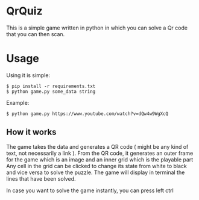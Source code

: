 # QrQuiz
This is a simple game written in python in which you can solve a Qr code that you can then scan.

# Usage
Using it is simple:

```console
$ pip install -r requirements.txt
$ python game.py some_data string 
```
Example:
```console
$ python game.py https://www.youtube.com/watch?v=dQw4w9WgXcQ
```

## How it works

The game takes the data and generates a QR code ( might be any kind of text, not necessarily a link ).
From the QR code, it generates an outer frame for the game which is an image and an inner grid which is the playable part
Any cell in the grid can be clicked to change its state from white to black and vice versa to solve the puzzle. 
The game will display in terminal the lines that have been solved. 

In case you want to solve the game instantly, you can press left ctrl

